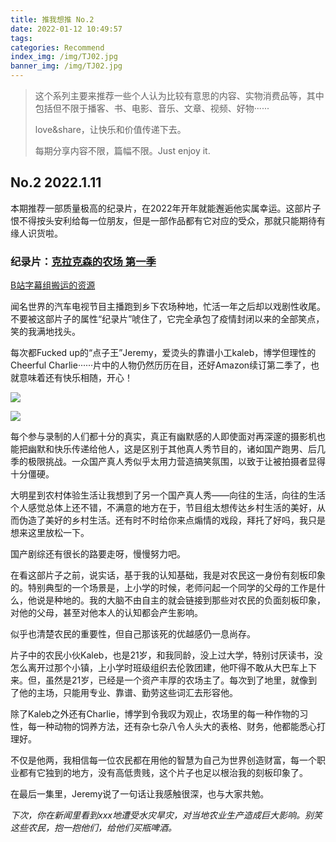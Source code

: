 ```yaml
---
title: 推我想推 No.2
date: 2022-01-12 10:49:57
tags:
categories: Recommend
index_img: /img/TJ02.jpg
banner_img: /img/TJ02.jpg
---
```


> 这个系列主要来推荐一些个人认为比较有意思的内容、实物消费品等，其中包括但不限于播客、书、电影、音乐、文章、视频、好物······
>
> love&share，让快乐和价值传递下去。
>
> 每期分享内容不限，篇幅不限。Just enjoy it.

## No.2 2022.1.11

本期推荐一部质量极高的纪录片，在2022年开年就能邂逅他实属幸运。这部片子恨不得按头安利给每一位朋友，但是一部作品都有它对应的受众，那就只能期待有缘人识货啦。

### 纪录片：[克拉克森的农场 第一季](https://movie.douban.com/subject/34839005/)

[B站字幕组搬运的资源](https://www.bilibili.com/video/BV1144y167iZ?spm_id_from=333.1007.top_right_bar_window_history.content.click)

闻名世界的汽车电视节目主播跑到乡下农场种地，忙活一年之后却以戏剧性收尾。不要被这部片子的属性“纪录片”唬住了，它完全承包了疫情封闭以来的全部笑点，笑的我满地找头。

每次都Fucked up的“点子王”Jeremy，爱烫头的靠谱小工kaleb，博学但理性的Cheerful Charlie······片中的人物仍然历历在目，还好Amazon续订第二季了，也就意味着还有快乐相随，开心！

![](https://gitee.com/Rash10-d/figurebed/raw/master/img/42be22bff8a7069d1ae565c96b71bad.png)

![](https://gitee.com/Rash10-d/figurebed/raw/master/img/0883a9950cf7f1a0c080837a1cc27c9.png)

每个参与录制的人们都十分的真实，真正有幽默感的人即使面对再深邃的摄影机也能把幽默和快乐传递给他人，这是区别于其他真人秀节目的，诸如国产跑男、后几季的极限挑战。一众国产真人秀似乎太用力营造搞笑氛围，以致于让被拍摄者显得十分僵硬。

大明星到农村体验生活让我想到了另一个国产真人秀——向往的生活，向往的生活个人感觉总体上还不错，不满意的地方在于，节目组太想传达乡村生活的美好，从而伪造了美好的乡村生活。还有时不时给你来点煽情的戏段，拜托了好吗，我只是想来这里放松一下。

国产剧综还有很长的路要走呀，慢慢努力吧。

在看这部片子之前，说实话，基于我的认知基础，我是对农民这一身份有刻板印象的。特别典型的一个场景是，上小学的时候，老师问起一个同学的父母的工作是什么，他说是种地的。我的大脑不由自主的就会链接到那些对农民的负面刻板印象，对他的父母，甚至对他本人的认知都会产生影响。

似乎也清楚农民的重要性，但自己那该死的优越感仍一息尚存。

片子中的农民小伙Kaleb，也是21岁，和我同龄，没上过大学，特别讨厌读书，没怎么离开过那个小镇，上小学时班级组织去伦敦团建，他吓得不敢从大巴车上下来。但，虽然是21岁，已经是一个资产丰厚的农场主了。每次到了地里，就像到了他的主场，只能用专业、靠谱、勤劳这些词汇去形容他。

除了Kaleb之外还有Charlie，博学到令我叹为观止，农场里的每一种作物的习性，每一种动物的饲养方法，还有杂七杂八令人头大的表格、财务，他都能悉心打理好。

不仅是他两，我相信每一位农民都在用他的智慧为自己为世界创造财富，每一个职业都有它独到的地方，没有高低贵贱，这个片子也足以根治我的刻板印象了。

在最后一集里，Jeremy说了一句话让我感触很深，也与大家共勉。

*下次，你在新闻里看到xxx地遭受水灾旱灾，对当地农业生产造成巨大影响。别笑这些农民，抱一抱他们，给他们买瓶啤酒。*

